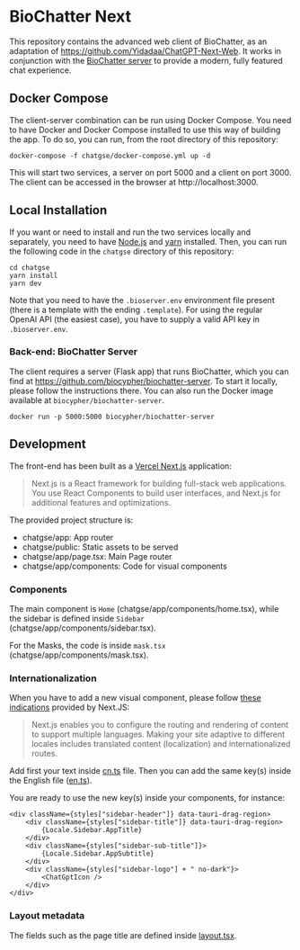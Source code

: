 # BioChatter Next

This repository contains the advanced web client of BioChatter, as an 
adaptation of https://github.com/Yidadaa/ChatGPT-Next-Web. It works in
conjunction with the [BioChatter
server](https://github.com/biocypher/biochatter-server) to provide a modern,
fully featured chat experience.

## Docker Compose

The client-server combination can be run using Docker Compose. You need to have
Docker and Docker Compose installed to use this way of building the app. To do
so, you can run, from the root directory of this repository:

```
docker-compose -f chatgse/docker-compose.yml up -d
```

This will start two services, a server on port 5000 and a client on port 3000.
The client can be accessed in the browser at http://localhost:3000.

## Local Installation

If you want or need to install and run the two services locally and separately,
you need to have [Node.js](https://nodejs.org/en/) and
[yarn](https://yarnpkg.com/) installed. Then, you can run the following code in
the `chatgse` directory of this repository:

```console
cd chatgse
yarn install
yarn dev
```

Note that you need to have the `.bioserver.env` environment file present (there
is a template with the ending `.template`). For using the regular OpenAI API
(the easiest case), you have to supply a valid API key in `.bioserver.env`.

### Back-end: BioChatter Server

The client requires a server (Flask app) that runs BioChatter, which you can
find at https://github.com/biocypher/biochatter-server. To start it locally,
please follow the instructions there. You can also run the Docker image
available at `biocypher/biochatter-server`.

```console
docker run -p 5000:5000 biocypher/biochatter-server
```

## Development

The front-end has been built as a [Vercel Next.js](https://nextjs.org/docs)
application:

> Next.js is a React framework for building full-stack web applications. You use React Components to build user interfaces, and Next.js for additional features and optimizations.

The provided project structure is:

- chatgse/app: App router
- chatgse/public: Static assets to be served
- chatgse/app/page.tsx: Main Page router
- chatgse/app/components: Code for visual components


### Components

The main component is `Home` (chatgse/app/components/home.tsx), while the
sidebar is defined inside `Sidebar` (chatgse/app/components/sidebar.tsx).

For the Masks, the code is inside `mask.tsx` (chatgse/app/components/mask.tsx).

### Internationalization

When you have to add a new visual component, please follow [these
indications](https://nextjs.org/docs/app/building-your-application/routing/internationalization)
provided by Next.JS:

> Next.js enables you to configure the routing and rendering of content to support multiple languages. Making your site adaptive to different locales includes translated content (localization) and internationalized routes.

Add first your text inside [cn.ts](chatgse/app/locales/cn.ts) file. Then you can
add the same key(s) inside the English file
([en.ts](chatgse/app/locales/en.ts)).

You are ready to use the new key(s) inside your components, for instance:

```tsx
<div className={styles["sidebar-header"]} data-tauri-drag-region>
    <div className={styles["sidebar-title"]} data-tauri-drag-region>
        {Locale.Sidebar.AppTitle}
    </div>
    <div className={styles["sidebar-sub-title"]}>
        {Locale.Sidebar.AppSubtitle}
    </div>
    <div className={styles["sidebar-logo"] + " no-dark"}>
        <ChatGptIcon />
    </div>
</div>
```

### Layout metadata

The fields such as the page title are defined inside
[layout.tsx](chatgse/app/layout.tsx).
